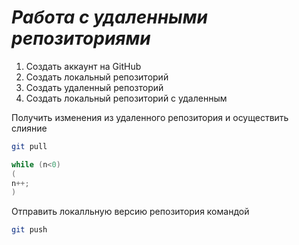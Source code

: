 # ***Работа с удаленными репозиториями***

1. Создать аккаунт на GitHub
2. Создать локальный репозиторий
3. Создать удаленный репозторий
4. Создать локальный репозиторий с удаленным

Получить изменения из удаленного репозитория и осуществить слияние
```bash
git pull
```

```c#
while (n<0)
(
n++;
)
```

Отправить локалльную версию репозитория командой
```bash
git push
```